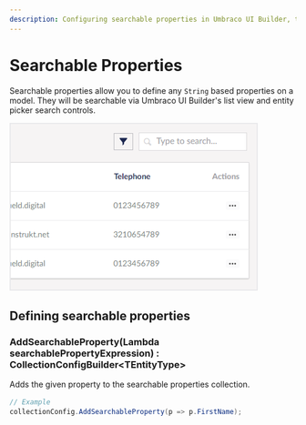 ```yaml
---
description: Configuring searchable properties in Umbraco UI Builder, the backoffice UI builder for Umbraco.
---
```


# Searchable Properties

Searchable properties allow you to define any `String` based properties on a model. They will be searchable via Umbraco UI Builder's list view and entity picker search controls.

![Search](../images/search.png)

## Defining searchable properties

### **AddSearchableProperty(Lambda searchablePropertyExpression) : CollectionConfigBuilder&lt;TEntityType&gt;**

Adds the given property to the searchable properties collection.

````csharp
// Example
collectionConfig.AddSearchableProperty(p => p.FirstName);
````
